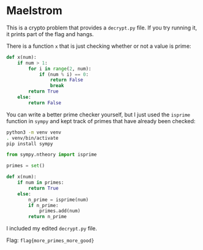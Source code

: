 # Maelstrom

This is a crypto problem that provides a `decrypt.py` file. If you try running it, it prints part of the flag and hangs.

There is a function `x` that is just checking whether or not a value is prime:

```python
def x(num):
    if num > 1:
        for i in range(2, num):
            if (num % i) == 0:
                return False
                break
        return True
    else:
        return False
```

You can write a better prime checker yourself, but I just used the `isprime` function in `sympy` and kept track of primes that have already been checked:

```bash
python3 -m venv venv
. venv/bin/activate
pip install sympy
```

```python
from sympy.ntheory import isprime

primes = set()

def x(num):
    if num in primes:
        return True
    else:
        n_prime = isprime(num)
        if n_prime:
            primes.add(num)
        return n_prime
```

I included my edited `decrypt.py` file.

Flag: `flag{more_primes_more_good}`